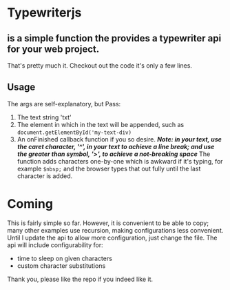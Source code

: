 # Typewriterjs 
## is a simple function the provides a typewriter api for your web project.

That's pretty much it.  Checkout out the code it's only a few lines.

## Usage
The args are self-explanatory, but
Pass:
 1.  The text string 'txt'
 2.  The element in which in the text will be appended, such as `document.getElementById('my-text-div)`
 3.   An onFinished callback function if you so desire.
***Note: in your text, use the caret character, '^', in your text to achieve a line break; and use the greater than symbol, '>', to achieve a not-breaking space***
The function adds characters one-by-one which is awkward if it's typing, for example `$nbsp;` and the browser types that out fully until the last character is added.

# Coming
This is fairly simple so far.  However, it is convenient to be able to copy; many other examples use recursion, making configurations less convenient. 
Until I update the api to allow more configuration, just change the file.
The api will include configurability for:
 - time to sleep on given characters
 - custom character substitutions

Thank you, please like the repo if you indeed like it.
